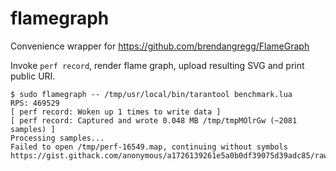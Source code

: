 # flamegraph
Convenience wrapper for https://github.com/brendangregg/FlameGraph

Invoke `perf record`, render flame graph, upload resulting SVG and print public URI.

```
$ sudo flamegraph -- /tmp/usr/local/bin/tarantool benchmark.lua
RPS: 469529
[ perf record: Woken up 1 times to write data ]
[ perf record: Captured and wrote 0.048 MB /tmp/tmpMOlrGw (~2081 samples) ]
Processing samples...
Failed to open /tmp/perf-16549.map, continuing without symbols
https://gist.githack.com/anonymous/a1726139261e5a0b0df39075d39adc85/raw/a440785aa72175d535c5e564aec9b7d2482d891e/g.svg
```
